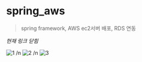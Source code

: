 # spring_aws
> spring framework, AWS ec2서버 배포, RDS 연동

*현재 링크 닫힘* 

![1](https://user-images.githubusercontent.com/74246386/116036166-3a1f3000-a6a1-11eb-8c3f-4f9600f70159.jpg)
/n
![2](https://user-images.githubusercontent.com/74246386/116036290-68047480-a6a1-11eb-8240-5cdd5175b5d6.jpg)
/n
![3](https://user-images.githubusercontent.com/74246386/116036367-87030680-a6a1-11eb-8e8f-b32005815f72.jpg)
